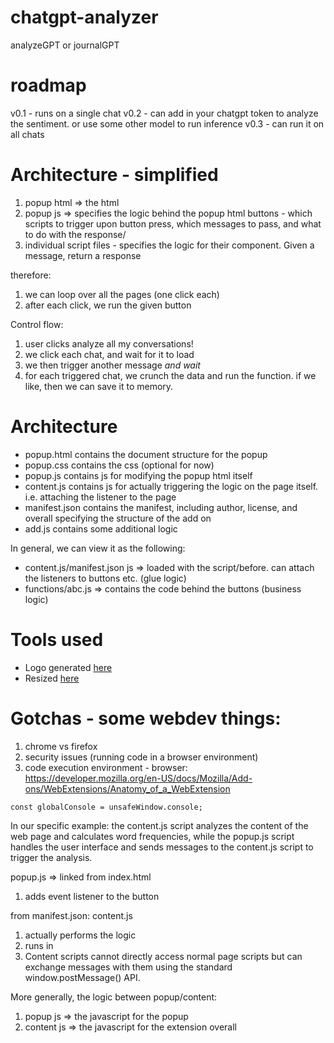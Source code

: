 # chatgpt-analyzer
analyzeGPT or journalGPT


# roadmap
v0.1 - runs on a single chat
v0.2 - can add in your chatgpt token to analyze the sentiment. or use some other model to run inference
v0.3 - can run it on all chats



# Architecture - simplified
1. popup html => the html
2. popup js => specifies the logic behind the popup html buttons - which scripts to trigger upon button press, which messages to pass, and what to do with the response/
3. individual script files - specifies the logic for their component. Given a message, return a response

therefore:
1. we can loop over all the pages (one click each)
2. after each click, we run the given button

Control flow:
1. user clicks analyze all my conversations!
2. we click each chat, and wait for it to load
3. we then trigger another message *and wait*
4. for each triggered chat, we crunch the data and run the function. if we like, then we can save it to memory.

# Architecture
- popup.html contains the document structure for the popup
- popup.css contains the css (optional for now)
- popup.js contains js for modifying the popup html itself
- content.js contains js for actually triggering the logic on the page itself. i.e. attaching the listener to the page
- manifest.json contains the manifest, including author, license, and overall specifying the structure of the add on
- add.js contains some additional logic

In general, we can view it as the following:
- content.js/manifest.json js => loaded with the script/before. can attach the listeners to buttons etc. (glue logic)
- functions/abc.js => contains the code behind the buttons (business logic)

# Tools used
- Logo generated [here](https://www.bing.com/images/create/create-a-logo-for-journalanalytics2c-which-analyzes/647e0c3549274ddda094144c55a61012?id=8fHhMS34fZQWPAjwF1nn2g%3d%3d&view=detailv2&idpp=genimg&FORM=GCRIDP&ajaxhist=0&ajaxserp=0)
- Resized [here](https://imageresizer.com/) 

# Gotchas - some webdev things:
1. chrome vs firefox
2. security issues (running code in a browser environment)
3. code execution environment - browser: https://developer.mozilla.org/en-US/docs/Mozilla/Add-ons/WebExtensions/Anatomy_of_a_WebExtension

```
const globalConsole = unsafeWindow.console; 
```

In our specific example:
the content.js script analyzes the content of the web page and calculates word frequencies, while the popup.js script handles the user interface and sends messages to the content.js script to trigger the analysis.


popup.js =>
linked from index.html
1. adds event listener to the button


from manifest.json:
content.js
1. actually performs the logic
2. runs in 
3. Content scripts cannot directly access normal page scripts but can exchange messages with them using the standard window.postMessage() API.


More generally, the logic between popup/content:
1. popup js => the javascript for the popup
2. content js => the javascript for the extension overall

